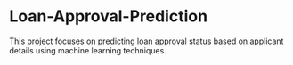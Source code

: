 # Loan-Approval-Prediction
This project focuses on predicting loan approval status based on applicant details using machine learning techniques.
